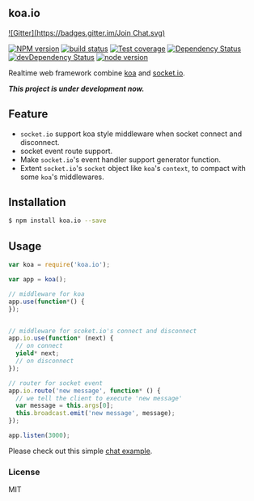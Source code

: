 koa.io
---------------
[![Gitter](https://badges.gitter.im/Join Chat.svg)](https://gitter.im/koajs/koa.io?utm_source=badge&utm_medium=badge&utm_campaign=pr-badge&utm_content=badge)

[![NPM version][npm-image]][npm-url]
[![build status][travis-image]][travis-url]
[![Test coverage][coveralls-image]][coveralls-url]
[![Dependency Status][david-image]][david-url]
[![devDependency Status][david-dev-image]][david-dev-url]
[![node version][node-image]][node-url]

[npm-image]: https://img.shields.io/npm/v/koa.io.svg
[npm-url]: https://npmjs.org/package/koa.io
[travis-image]: https://img.shields.io/travis/koajs/koa.io.svg
[travis-url]: https://travis-ci.org/koajs/koa.io
[coveralls-image]: https://img.shields.io/coveralls/koajs/koa.io.svg
[coveralls-url]: https://coveralls.io/r/koajs/koa.io?branch=master
[david-image]: https://img.shields.io/david/koajs/koa.io.svg
[david-url]: https://david-dm.org/koajs/koa.io
[david-dev-image]: https://david-dm.org/koajs/koa.io/dev-status.svg
[david-dev-url]: https://david-dm.org/koajs/koa.io#info=devDependencies
[node-image]: https://img.shields.io/badge/node.js-%3E=_0.11-red.svg
[node-url]: http://nodejs.org/download/
[gittip-image]: https://img.shields.io/gittip/dead-horse.svg
[gittip-url]: https://www.gittip.com/dead-horse/

Realtime web framework combine [koa](http://koajs.com) and [socket.io](http://socket.io).

___This project is under development now.___ 

## Feature

- `socket.io` support koa style middleware when socket connect and disconnect.
- socket event route support.
- Make `socket.io`'s event handler support generator function.
- Extent `socket.io`'s `socket` object like `koa`'s `context`, to compact with some `koa`'s middlewares.

## Installation

```bash
$ npm install koa.io --save
```

## Usage

```js
var koa = require('koa.io');

var app = koa();

// middleware for koa
app.use(function*() {
});


// middleware for scoket.io's connect and disconnect
app.io.use(function* (next) {
  // on connect
  yield* next;
  // on disconnect
});

// router for socket event
app.io.route('new message', function* () {
  // we tell the client to execute 'new message'
  var message = this.args[0];
  this.broadcast.emit('new message', message);
});

app.listen(3000);
```

Please check out this simple [chat example](example/chat).

### License

MIT
